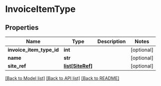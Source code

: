 # InvoiceItemType

## Properties
Name | Type | Description | Notes
------------ | ------------- | ------------- | -------------
**invoice_item_type_id** | **int** |  | [optional] 
**name** | **str** |  | [optional] 
**site_ref** | [**list[SiteRef]**](SiteRef.md) |  | [optional] 

[[Back to Model list]](../README.md#documentation-for-models) [[Back to API list]](../README.md#documentation-for-api-endpoints) [[Back to README]](../README.md)

